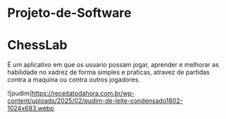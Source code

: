 # Projeto-de-Software

# ChessLab
 É um aplicativo em que os usuario possam jogar, aprender e melhorar as habilidade no xadrez de forma simples e praticas, atravez de partidas contra a maquina ou contra outros jogadores.

 
![pudim]https://receitatodahora.com.br/wp-content/uploads/2025/02/pudim-de-leite-condensado1802-1024x683.webp
